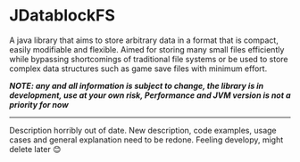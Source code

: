 # JDatablockFS

A java library that aims to store arbitrary data in a format that is compact, easily modifiable and flexible. Aimed for storing many small files efficiently while bypassing shortcomings of traditional
file systems or be used to store complex data structures such as game save files with minimum effort.

***NOTE: any and all information is subject to change, the library is in development, use at your own risk, Performance and JVM version is not a priority for now***

***
Description horribly out of date. New description, code examples, usage cases and general explanation need to be redone. Feeling developy, might delete later 😊 
